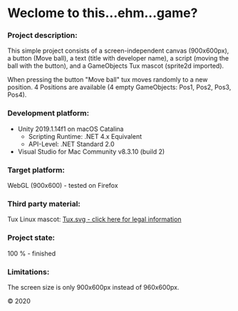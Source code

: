 # Weclome to this...ehm...game?

### Project description: 
This simple project consists of a screen-independent canvas (900x600px), a button (Move ball), a text
(title with developer name), a script (moving the ball with the button), and a GameObjects Tux mascot (sprite2d imported).

When pressing the button "Move ball" tux moves randomly to a new position.
4 Positions are available (4 empty GameObjects: Pos1, Pos2, Pos3, Pos4).

### Development platform: 
* Unity 2019.1.14f1 on macOS Catalina
  * Scripting Runtime: .NET 4.x Equivalent
  * API-Level: .NET Standard 2.0
* Visual Studio for Mac Community v8.3.10 (build 2)

### Target platform: 
WebGL (900x600) - tested on Firefox

### Third party material: 
Tux Linux mascot: [Tux.svg - click here for legal information](https://commons.wikimedia.org/wiki/File:Tux.svg)

### Project state: 
100 % - finished

### Limitations:
The screen size is only 900x600px instead of 960x600px.

&copy; 2020 
